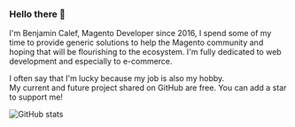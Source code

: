 <h3>Hello there 👋</h3>

I'm Benjamin Calef, Magento Developer since 2016, I spend some of my time to provide generic solutions to help the Magento community and hoping that will be flourishing to the ecosystem.
I'm fully dedicated to web development and especially to e-commerce. 

I often say that I'm lucky because my job is also my hobby.<br>
My current and future project shared on GitHub are free. You can add a star to support me!


![GitHub stats](https://github-readme-stats.vercel.app/api?username=zepgram&show_icons=true&theme=dark&hide=contribs&custom_title=Zepgram%20%GitHub%20%stats)
